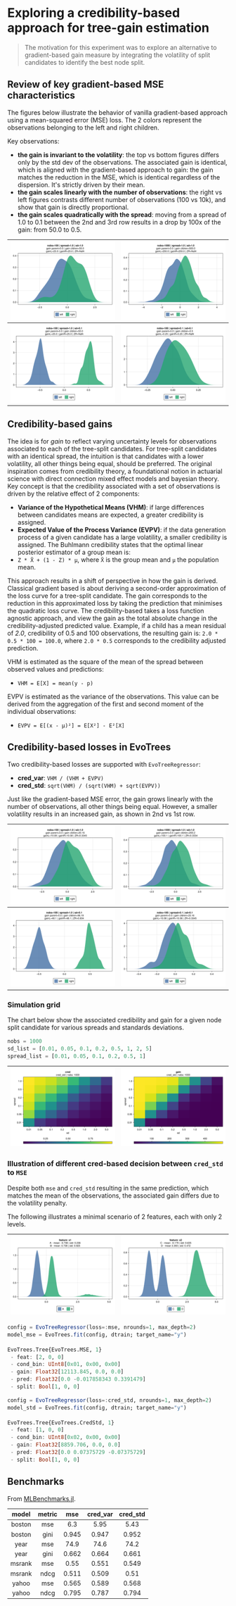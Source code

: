# Exploring a credibility-based approach for tree-gain estimation


> The motivation for this experiment was to explore an alternative to gradient-based gain measure by integrating the volatility of split candidates to identify the best node split.

## Review of key gradient-based MSE characteristics

The figures below illustrate the behavior of vanilla gradient-based approach using a mean-squared error (MSE) loss.
The 2 colors represent the observations belonging to the left and right children.

Key observations:
- **the gain is invariant to the volatility**: the top vs bottom figures differs only by the std dev of the observations.
    The associated gain is identical, which is aligned with the gradient-based approach to gain: the gain matches the reduction in the MSE, which is identical regardless of the dispersion. It's strictly driven by their mean.
- **the gain scales linearly with the number of observations**: the right vs left figures contrasts different number of observations (100 vs 10k), and show that gain is directly proportional.
- **the gain scales quadratically with the spread**: moving from a spread of 1.0 to 0.1 between the 2nd and 3rd row results in a drop by 100x of the gain: from 50.0 to 0.5.


| ![](assets/dist-mse-1A.png) | ![](assets/dist-mse-1B.png) |
|:----------------------:|:----------------------:|
| ![](assets/dist-mse-2A.png) | ![](assets/dist-mse-3A.png) |

## Credibility-based gains

The idea is for *gain* to reflect varying uncertainty levels for observations associated to each of the tree-split candidates.
For tree-split candidates with an identical spread, the intuition is that candidates with a lower volatility, all other things being equal, should be preferred.
The original inspiration comes from credibility theory, a foundational notion in actuarial science with direct connection mixed effect models and bayesian theory.
Key concept is that the credibility associated with a set of observations is driven by the relative effect of 2 components:
 - **Variance of the Hypothetical Means (VHM)**: if large differences between candidates means are expected, a greater credibility is assigned.
 - **Expected Value of the Process Variance (EVPV)**: if the data generation process of a given candidate has a large volatility, a smaller credibility is assigned.
The Buhlmann credibility states that the optimal linear posterior estimator of a group mean is:
 - `Z * X̄ + (1 - Z) * μ`, where `X̄` is the group mean and `μ` the population mean.

This approach results in a shift of perspective in how the gain is derived.
Classical gradient based is about deriving a second-order approximation of the loss curve for a tree-split candidate.
The gain corresponds to the reduction in this approximated loss by taking the prediction that minimises the quadratic loss curve.
The credibility-based takes a loss function agnostic approach, and view the gain as the total absolute change in the credibility-adjusted predicted value.
Example, if a child has a mean residual of *2.0*, credibility of 0.5 and 100 observations, the resulting gain is: `2.0 * 0.5 * 100 = 100.0`, where `2.0 * 0.5` corresponds to the credibility adjusted prediction.

VHM is estimated as the square of the mean of the spread between observed values and predictions:
- `VHM = E[X] = mean(y - p)`

EVPV is estimated as the variance of the observations. This value can be derived from the aggregation of the first and second moment of the individual observations:
- `EVPV = E[(x - μ)²] = E[X²] - E²[X]`

## Credibility-based losses in EvoTrees
Two credibility-based losses are supported with `EvoTreeRegressor`:
 - **cred_var**: `VHM / (VHM + EVPV)`
 - **cred_std**: `sqrt(VHM) / (sqrt(VHM) + sqrt(EVPV))`

Just like the gradient-based MSE error, the gain grows linearly with the number of observations, all other things being equal.
However, a smaller volatility results in an increased gain, as shown in 2nd vs 1st row.


| ![](assets/dist-cred_std-1A.png) | ![](assets/dist-cred_std-1B.png) |
|:----------------------:|:----------------------:|
| ![](assets/dist-cred_std-2A.png) | ![](assets/dist-cred_std-3A.png) |

### Simulation grid

The chart below show the associated credibility and gain for a given node split candidate for various spreads and standards deviations.

````julia
nobs = 1000
sd_list = [0.01, 0.05, 0.1, 0.2, 0.5, 1, 2, 5]
spread_list = [0.01, 0.05, 0.1, 0.2, 0.5, 1]
````

| ![](assets/heatmap-cred-cred_std.png) | ![](assets/heatmap-gain-cred_std.png) |
|:----------------------:|:----------------------:|

### Illustration of different cred-based decision between `cred_std` to `MSE`

Despite both `mse` and `cred_std` resulting in the same prediction, which matches the mean of the observations, the associated gain differs due to the volatility penalty.

The following illustrates a minimal scenario of 2 features, each with only 2 levels.

| ![](assets/dist-mse-cred-x1.png) | ![](assets/dist-mse-cred-x2.png) |
|:----------------------:|:----------------------:|

```julia
config = EvoTreeRegressor(loss=:mse, nrounds=1, max_depth=2)
model_mse = EvoTrees.fit(config, dtrain; target_name="y")

EvoTrees.Tree{EvoTrees.MSE, 1}
 - feat: [2, 0, 0]
 - cond_bin: UInt8[0x01, 0x00, 0x00]
 - gain: Float32[12113.845, 0.0, 0.0]
 - pred: Float32[0.0 -0.017858343 0.3391479]
 - split: Bool[1, 0, 0]
```

```julia
config = EvoTreeRegressor(loss=:cred_std, nrounds=1, max_depth=2)
model_std = EvoTrees.fit(config, dtrain; target_name="y")

EvoTrees.Tree{EvoTrees.CredStd, 1}
 - feat: [1, 0, 0]
 - cond_bin: UInt8[0x02, 0x00, 0x00]
 - gain: Float32[8859.706, 0.0, 0.0]
 - pred: Float32[0.0 0.07375729 -0.07375729]
 - split: Bool[1, 0, 0]
```

## Benchmarks

From [MLBenchmarks.jl](https://github.com/Evovest/MLBenchmarks.jl).

| **model** | **metric** | **mse** | **cred_var** | **cred_std** |
|:---------:|:----------:|:-------:|:------------:|:------------:|
| boston    | mse        | 6.3     | 5.95         | 5.43         |
| boston    | gini       | 0.945   | 0.947        | 0.952        |
| year      | mse        | 74.9    | 74.6         | 74.2         |
| year      | gini       | 0.662   | 0.664        | 0.661        |
| msrank    | mse        | 0.55    | 0.551        | 0.549        |
| msrank    | ndcg       | 0.511   | 0.509        | 0.51         |
| yahoo     | mse        | 0.565   | 0.589        | 0.568        |
| yahoo     | ndcg       | 0.795   | 0.787        | 0.794        |

